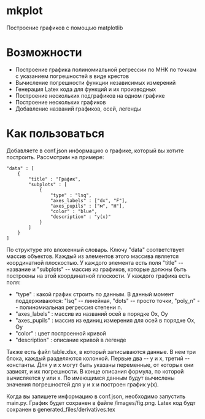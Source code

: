 # mkplot
Построение графиков с помощью matplotlib

# Возможности
- Построение графика полиномиальной регрессии по МНК по точкам с указанием погрешностей в виде крестов
- Вычисление погрешности функции независимых измерений
- Генерация Latex кода для функций и их производных
- Построение нескольких подграфиков на одном графике
- Построение нескольких графиков
- Добавление названий графиков, осей, легенды

# Как пользоваться
Добавляете в conf.json информацию о графике, который вы хотите построить. Рассмотрим на примере:

    "data" : [
        {
            "title" : "График",
            "subplots" : [
                {
                    "type" : "lsq",
                    "axes_labels" : ["dx", "F"],
                    "axes_pupils" : ["м", "Н"],
                    "color" : "blue",
                    "description" : "y(x)"
                }
            ]
        }
    ]

По структуре это вложенный словарь. Ключу "data" соответствует массив объектов. Каждый из элементов этого массива является координатной плоскостью.
У каждого элемента есть поля "title" -- название и "subplots" -- массив из графиков, которые должны быть построены на этой координатной плоскости.
У каждого графика есть поля:
- "type" : какой график строить по данным. В данный момент поддерживаются: "lsq" -- линейная, "dots" -- просто точки, "poly_n" -- полиномиальная регрессия степени n.
- "axes_labels" : массив из названий осей в порядке Ox, Oy
- "axes_pupils" : массив из единиц измерения для осей в порядке Ox, Oy
- "color" : цвет построенной кривой
- "description" : описание кривой в легенде

Также есть файл table.xlsx, в который записываются данные. В нем три блока, каждый разделяются колонкой. Первые два -- y и x, третий -- константы. Для y и x могут быть указаны переменные, от которых они зависят, и их погрешности. В конце описания формула, по которой вычисляется y или x. По имеющимся данным будут вычислены значения погрешностей для y и x и построен график y(x).

Когда вы запишете информацию в conf.json, необходимо запустить main.py.
График будет сохранен в файле /images/fig.png.
Latex код будт сохранен в generated_files/derivatives.tex
